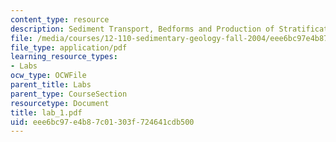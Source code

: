 ```yaml
---
content_type: resource
description: Sediment Transport, Bedforms and Production of Stratification
file: /media/courses/12-110-sedimentary-geology-fall-2004/eee6bc97e4b87c01303f724641cdb500_lab_1.pdf
file_type: application/pdf
learning_resource_types:
- Labs
ocw_type: OCWFile
parent_title: Labs
parent_type: CourseSection
resourcetype: Document
title: lab_1.pdf
uid: eee6bc97-e4b8-7c01-303f-724641cdb500
---
```

